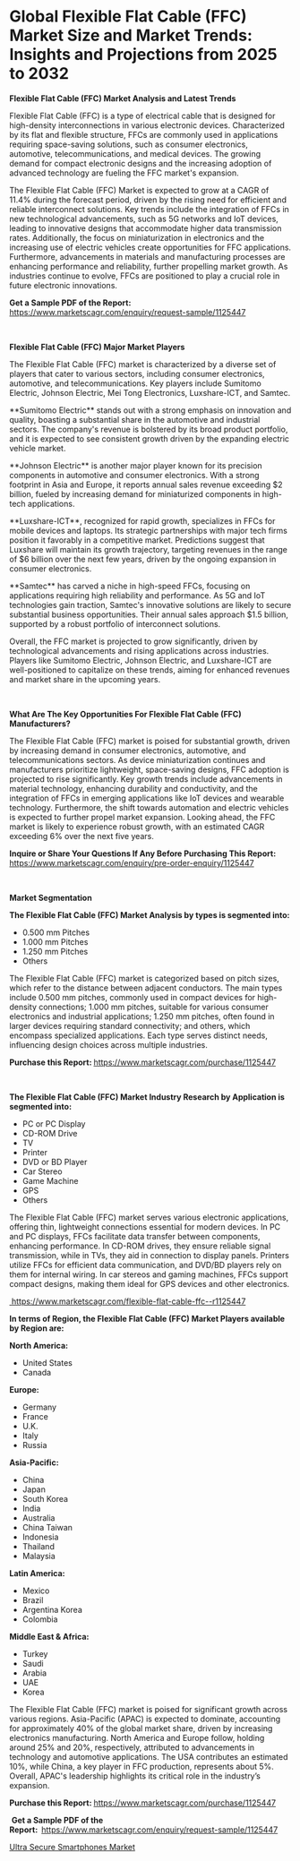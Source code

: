 <p><h1>Global Flexible Flat Cable (FFC) Market Size and Market Trends: Insights and Projections from 2025 to 2032</h1></p><p><strong>Flexible Flat Cable (FFC) Market Analysis and Latest Trends</strong></p>
<p><p>Flexible Flat Cable (FFC) is a type of electrical cable that is designed for high-density interconnections in various electronic devices. Characterized by its flat and flexible structure, FFCs are commonly used in applications requiring space-saving solutions, such as consumer electronics, automotive, telecommunications, and medical devices. The growing demand for compact electronic designs and the increasing adoption of advanced technology are fueling the FFC market's expansion.</p><p>The Flexible Flat Cable (FFC) Market is expected to grow at a CAGR of 11.4% during the forecast period, driven by the rising need for efficient and reliable interconnect solutions. Key trends include the integration of FFCs in new technological advancements, such as 5G networks and IoT devices, leading to innovative designs that accommodate higher data transmission rates. Additionally, the focus on miniaturization in electronics and the increasing use of electric vehicles create opportunities for FFC applications. Furthermore, advancements in materials and manufacturing processes are enhancing performance and reliability, further propelling market growth. As industries continue to evolve, FFCs are positioned to play a crucial role in future electronic innovations.</p></p>
<p><strong>Get a Sample PDF of the Report:&nbsp;</strong> <a href="https://www.marketscagr.com/enquiry/request-sample/1125447?utm_campaign=2239&utm_medium=2&utm_source=Github&utm_content=ia&utm_term=12022025&utm_id=flexible-flat-cable-ffc">https://www.marketscagr.com/enquiry/request-sample/1125447</a></p>
<p>&nbsp;</p>
<p><strong>Flexible Flat Cable (FFC) Major Market Players</strong></p>
<p><p>The Flexible Flat Cable (FFC) market is characterized by a diverse set of players that cater to various sectors, including consumer electronics, automotive, and telecommunications. Key players include Sumitomo Electric, Johnson Electric, Mei Tong Electronics, Luxshare-ICT, and Samtec. </p><p>**Sumitomo Electric** stands out with a strong emphasis on innovation and quality, boasting a substantial share in the automotive and industrial sectors. The company's revenue is bolstered by its broad product portfolio, and it is expected to see consistent growth driven by the expanding electric vehicle market.</p><p>**Johnson Electric** is another major player known for its precision components in automotive and consumer electronics. With a strong footprint in Asia and Europe, it reports annual sales revenue exceeding $2 billion, fueled by increasing demand for miniaturized components in high-tech applications.</p><p>**Luxshare-ICT**, recognized for rapid growth, specializes in FFCs for mobile devices and laptops. Its strategic partnerships with major tech firms position it favorably in a competitive market. Predictions suggest that Luxshare will maintain its growth trajectory, targeting revenues in the range of $6 billion over the next few years, driven by the ongoing expansion in consumer electronics.</p><p>**Samtec** has carved a niche in high-speed FFCs, focusing on applications requiring high reliability and performance. As 5G and IoT technologies gain traction, Samtec's innovative solutions are likely to secure substantial business opportunities. Their annual sales approach $1.5 billion, supported by a robust portfolio of interconnect solutions.</p><p>Overall, the FFC market is projected to grow significantly, driven by technological advancements and rising applications across industries. Players like Sumitomo Electric, Johnson Electric, and Luxshare-ICT are well-positioned to capitalize on these trends, aiming for enhanced revenues and market share in the upcoming years.</p></p>
<p>&nbsp;</p>
<p><strong>What Are The Key Opportunities For Flexible Flat Cable (FFC) Manufacturers?</strong></p>
<p><p>The Flexible Flat Cable (FFC) market is poised for substantial growth, driven by increasing demand in consumer electronics, automotive, and telecommunications sectors. As device miniaturization continues and manufacturers prioritize lightweight, space-saving designs, FFC adoption is projected to rise significantly. Key growth trends include advancements in material technology, enhancing durability and conductivity, and the integration of FFCs in emerging applications like IoT devices and wearable technology. Furthermore, the shift towards automation and electric vehicles is expected to further propel market expansion. Looking ahead, the FFC market is likely to experience robust growth, with an estimated CAGR exceeding 6% over the next five years.</p></p>
<p><strong>Inquire or Share Your Questions If Any Before Purchasing This Report:</strong> <a href="https://www.marketscagr.com/enquiry/pre-order-enquiry/1125447?utm_campaign=2239&utm_medium=2&utm_source=Github&utm_content=ia&utm_term=12022025&utm_id=flexible-flat-cable-ffc">https://www.marketscagr.com/enquiry/pre-order-enquiry/1125447</a></p>
<p>&nbsp;</p>
<p><strong>Market Segmentation</strong></p>
<p><strong>The Flexible Flat Cable (FFC) Market Analysis by types is segmented into:</strong></p>
<p><ul><li>0.500 mm Pitches</li><li>1.000 mm Pitches</li><li>1.250 mm Pitches</li><li>Others</li></ul></p>
<p><p>The Flexible Flat Cable (FFC) market is categorized based on pitch sizes, which refer to the distance between adjacent conductors. The main types include 0.500 mm pitches, commonly used in compact devices for high-density connections; 1.000 mm pitches, suitable for various consumer electronics and industrial applications; 1.250 mm pitches, often found in larger devices requiring standard connectivity; and others, which encompass specialized applications. Each type serves distinct needs, influencing design choices across multiple industries.</p></p>
<p><strong>Purchase this Report:&nbsp;</strong><a href="https://www.marketscagr.com/purchase/1125447?utm_campaign=2239&utm_medium=2&utm_source=Github&utm_content=ia&utm_term=12022025&utm_id=flexible-flat-cable-ffc">https://www.marketscagr.com/purchase/1125447</a></p>
<p>&nbsp;</p>
<p><strong>The Flexible Flat Cable (FFC) Market Industry Research by Application is segmented into:</strong></p>
<p><ul><li>PC or PC Display</li><li>CD-ROM Drive</li><li>TV</li><li>Printer</li><li>DVD or BD Player</li><li>Car Stereo</li><li>Game Machine</li><li>GPS</li><li>Others</li></ul></p>
<p><p>The Flexible Flat Cable (FFC) market serves various electronic applications, offering thin, lightweight connections essential for modern devices. In PC and PC displays, FFCs facilitate data transfer between components, enhancing performance. In CD-ROM drives, they ensure reliable signal transmission, while in TVs, they aid in connection to display panels. Printers utilize FFCs for efficient data communication, and DVD/BD players rely on them for internal wiring. In car stereos and gaming machines, FFCs support compact designs, making them ideal for GPS devices and other electronics.</p></p>
<p><a href="https://www.marketscagr.com/flexible-flat-cable-ffc--r1125447?utm_campaign=2239&utm_medium=2&utm_source=Github&utm_content=ia&utm_term=12022025&utm_id=flexible-flat-cable-ffc">&nbsp;https://www.marketscagr.com/flexible-flat-cable-ffc--r1125447</a></p>
<p><strong>In terms of Region, the Flexible Flat Cable (FFC) Market Players available by Region are:</strong></p>
<p>
    <p> <strong> North America: </strong>
        <ul>
            <li>United States</li>
            <li>Canada</li>
        </ul>
        </p> 
    <p> <strong> Europe: </strong>
        <ul>
            <li>Germany</li>
            <li>France</li>
            <li>U.K.</li>
            <li>Italy</li>
            <li>Russia</li>
        </ul>
        </p> 
    <p> <strong> Asia-Pacific: </strong>
        <ul>
            <li>China</li>
            <li>Japan</li>
            <li>South Korea</li>
            <li>India</li>
            <li>Australia</li>
            <li>China Taiwan</li>
            <li>Indonesia</li>
            <li>Thailand</li>
            <li>Malaysia</li>
        </ul>
        </p> 
    <p> <strong> Latin America: </strong>
        <ul>
            <li>Mexico</li>
            <li>Brazil</li>
            <li>Argentina Korea</li>
            <li>Colombia</li>
        </ul>
        </p> 
    <p> <strong> Middle East & Africa: </strong>
        <ul>
            <li>Turkey</li>
            <li>Saudi</li>
            <li>Arabia</li>
            <li>UAE</li>
            <li>Korea</li>
        </ul>
    </p>
    </p>
<p><p>The Flexible Flat Cable (FFC) market is poised for significant growth across various regions. Asia-Pacific (APAC) is expected to dominate, accounting for approximately 40% of the global market share, driven by increasing electronics manufacturing. North America and Europe follow, holding around 25% and 20%, respectively, attributed to advancements in technology and automotive applications. The USA contributes an estimated 10%, while China, a key player in FFC production, represents about 5%. Overall, APAC's leadership highlights its critical role in the industry’s expansion.</p></p>
<p><strong>Purchase this Report: </strong><a href="https://www.marketscagr.com/purchase/1125447?utm_campaign=2239&utm_medium=2&utm_source=Github&utm_content=ia&utm_term=12022025&utm_id=flexible-flat-cable-ffc">https://www.marketscagr.com/purchase/1125447</a></p>
<p>&nbsp;<strong>Get a Sample PDF of the Report:&nbsp;&nbsp;</strong><a href="https://www.marketscagr.com/enquiry/request-sample/1125447?utm_campaign=2239&utm_medium=2&utm_source=Github&utm_content=ia&utm_term=12022025&utm_id=flexible-flat-cable-ffc">https://www.marketscagr.com/enquiry/request-sample/1125447</a></p>
<p><strong></strong></p>
<p><p><a href="https://github.com/millionkaryn68/Market-Research-Report-List-1/blob/main/ultra-secure-smartphones-market.md?utm_campaign=2239&utm_medium=2&utm_source=Github&utm_content=ia&utm_term=12022025&utm_id=flexible-flat-cable-ffc">Ultra Secure Smartphones Market</a></p></p>